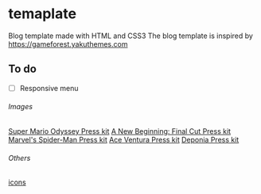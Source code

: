 # temaplate

Blog template made with HTML and CSS3
The blog template is inspired by https://gameforest.yakuthemes.com



## To do
- [ ] Responsive menu


######  Images
[Super Mario Odyssey Press kit](https://www.igdb.com/games/super-mario-odyssey/presskit)
[A New Beginning: Final Cut Press kit](https://www.igdb.com/games/a-new-beginning-final-cut/presskit)
[Marvel's Spider-Man Press kit](https://www.igdb.com/games/marvels-spider-man/presskit)
[Ace Ventura Press kit](https://www.igdb.com/games/ace-ventura/presskit)
[Deponia Press kit](https://www.igdb.com/games/deponia/presskit)

######  Others
[icons](https://fontawesome.com)